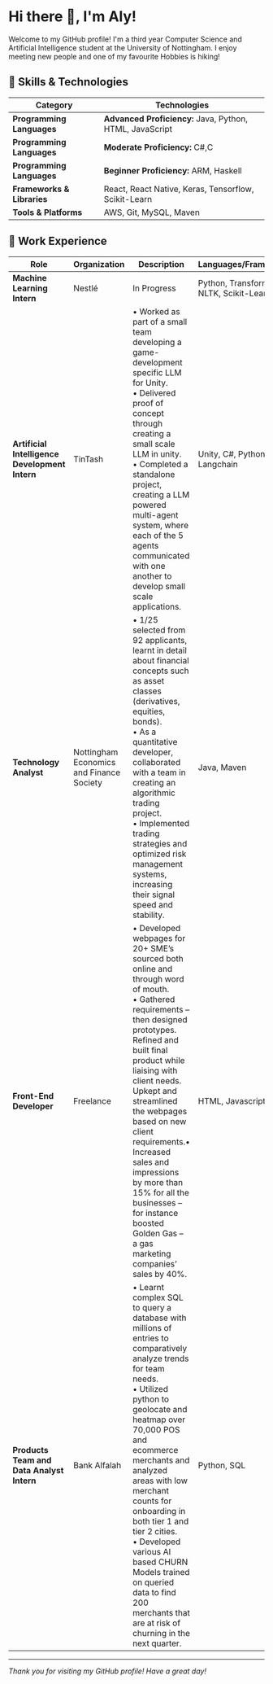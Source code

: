 # Hi there 👋, I'm Aly!

Welcome to my GitHub profile! I'm a third year Computer Science and Artificial Intelligence student at the University of Nottingham. I enjoy meeting new people and one of my favourite Hobbies is hiking! 

## 🚀 Skills & Technologies

| **Category**               | **Technologies**                        |
|----------------------------|-----------------------------------------|
| **Programming Languages**   | **Advanced Proficiency:** Java, Python, HTML, JavaScript|
| **Programming Languages**   | **Moderate Proficiency:** C#,C |
| **Programming Languages**   | **Beginner Proficiency:** ARM, Haskell |
| **Frameworks & Libraries**  | React, React Native, Keras, Tensorflow, Scikit-Learn |
| **Tools & Platforms**       | AWS, Git, MySQL, Maven |

## 💼 Work Experience

| **Role**               | **Organization**        | **Description**                              | **Languages/Frameworks**                  |
|------------------------|--------------------------|----------------------------------------------|-------------------------------------------|
| **Machine Learning Intern**  | Nestlé | In Progress | Python, Transformers, NLTK, Scikit-Learn|
| **Artificial Intelligence Development Intern**         | TinTash | •	Worked as part of a small team developing a game-development specific LLM for Unity.<br>•	Delivered proof of concept through creating a small scale LLM in unity.<br>•	Completed a standalone project, creating a LLM powered multi-agent system, where each of the 5 agents communicated with one another to develop small scale applications.| Unity, C#, Python, Langchain              |
| **Technology Analyst**         | Nottingham Economics and Finance Society	| •	1/25 selected from 92 applicants, learnt in detail about financial concepts such as asset classes (derivatives, equities, bonds).<br>•	As a quantitative developer, collaborated with a team in creating an algorithmic trading project.<br> •	Implemented trading strategies and optimized risk management systems, increasing their signal speed and stability.| Java, Maven|
| **Front-End Developer**  | Freelance |•	Developed webpages for 20+ SME’s sourced both online and through word of mouth. <br> •	Gathered requirements – then designed prototypes. Refined and built final product while liaising with client needs.<br> Upkept and streamlined the webpages based on new client requirements.•	Increased sales and impressions by more than 15% for all the businesses – for instance boosted Golden Gas – a gas marketing companies’ sales by 40%.| HTML, Javascript, CSS |
| **Products Team and Data Analyst Intern**  | Bank Alfalah |•	Learnt complex SQL to query a database with millions of entries to comparatively analyze trends for team needs.<br> •	Utilized python to geolocate and heatmap over 70,000 POS and ecommerce merchants and analyzed areas with low merchant counts for onboarding in both tier 1 and tier 2 cities.<br> •	Developed various AI based CHURN Models trained on queried data to find 200 merchants that are at risk of churning in the next quarter.| Python, SQL|
 
---

*Thank you for visiting my GitHub profile! Have a great day!*


